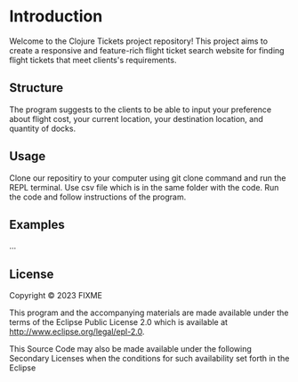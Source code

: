 # Introduction

Welcome to the Clojure Tickets project repository! This project aims to create a responsive and feature-rich flight ticket search website for finding flight tickets that meet clients's requirements.

## Structure
The program suggests to the clients to be able to input your preference about flight cost, your current location, your destination location, and quantity of docks.

## Usage

Clone our repositiry to your computer using git clone command and run the REPL terminal. Use csv file which is in the same folder with the code. Run the code and follow instructions of the program.

## Examples

...

## License

Copyright © 2023 FIXME

This program and the accompanying materials are made available under the
terms of the Eclipse Public License 2.0 which is available at
http://www.eclipse.org/legal/epl-2.0.

This Source Code may also be made available under the following Secondary
Licenses when the conditions for such availability set forth in the Eclipse
